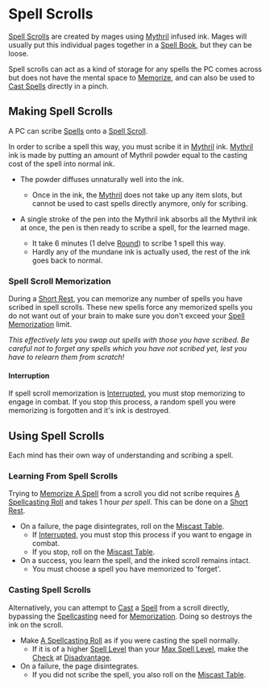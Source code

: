 # Spell Scrolls
[Spell Scrolls](Spell%20Scrolls.md) are created by mages using [Mythril](Mythril.md) infused ink. Mages will usually put this individual pages together in a [Spell Book](../Items/Equipment/Individual%20Item%20Cards/Gear/100%20Coins/Blank%20Book.md), but they can be loose.

Spell scrolls can act as a kind of storage for any spells the PC comes across but does not have the mental space to [Memorize](Spell%20Memorization.md), and can also be used to [Cast Spells](Spell%20Scrolls.md#Casting%20Spell%20Scrolls) directly in a pinch.
## Making Spell Scrolls
A PC can scribe [Spells](Spells.md) onto a [Spell Scroll](Spell%20Scrolls.md).

In order to scribe a spell this way, you must scribe it in [Mythril](Mythril.md) ink. [Mythril](Mythril.md) ink is made by putting an amount of Mythril powder equal to the casting cost of the spell into normal ink. 
- The powder diffuses unnaturally well into the ink.
	- Once in the ink, the [Mythril](Mythril.md) does not take up any item slots, but cannot be used to cast spells directly anymore, only for scribing.

- A single stroke of the pen into the Mythril ink absorbs all the Mythril ink at once, the pen is then ready to scribe a spell, for the learned mage.
	- It take 6 minutes (1 delve [Round](../Game%20Procedures/Round.md)) to scribe 1 spell this way.
	- Hardly any of the mundane ink is actually used, the rest of the ink goes back to normal.
### Spell Scroll Memorization
During a [Short Rest](../Game%20Procedures/Resting.md#Short%20Rest), you can memorize any number of spells you have scribed in spell scrolls. These new spells force any memorized spells you do not want out of your brain to make sure you don't exceed your [Spell Memorization](Spell%20Memorization.md) limit.

*This effectively lets you swap out spells with those you have scribed. Be careful not to forget any spells which you have not scribed yet, lest you have to relearn them from scratch!*
#### Interruption
If spell scroll memorization is [Interrupted](../Game%20Procedures/Resting#Interruption), you must stop memorizing to engage in combat. If you stop this process, a random spell you were memorizing is forgotten and it's ink is destroyed.

## Using Spell Scrolls
Each mind has their own way of understanding and scribing a spell. 
### Learning From Spell Scrolls
Trying to [Memorize A Spell](Spell%20Memorization#Memorizing%20New%20Spells%20(Learning)) from a scroll you did not scribe requires [A Spellcasting Roll](Spellcasting.md#The%20Spellcasting%20Roll) and takes 1 hour *per spell*. This can be done on a [Short Rest](../Game%20Procedures/Resting.md#Short%20Rest).

- On a failure, the page disintegrates, roll on the [Miscast Table](Miscast%20Tables/!Miscast%20Tables.md).
	- If [Interrupted](../Game%20Procedures/Resting#Interruption), you must stop this process if you want to engage in combat.
	- If you stop, roll on the [Miscast Table](Miscast%20Tables/!Miscast%20Tables.md).
- On a success, you learn the spell, and the inked scroll remains intact.
	- You must choose a spell you have memorized to 'forget'.

### Casting Spell Scrolls
Alternatively, you can attempt to [Cast](Spellcasting.md) a [Spell](Spells.md) from a scroll directly, bypassing the [Spellcasting](Spellcasting.md) need for [Memorization](Spell%20Memorization.md). Doing so destroys the ink on the scroll.

- Make [A Spellcasting Roll](Spellcasting.md#The%20Spellcasting%20Roll) as if you were casting the spell normally.
	- If it is of a higher [Spell Level](Spell%20Level.md) than your [Max Spell Level](Spell%20Level.md#Max%20Spell%20Level), make the [Check](../Game%20Procedures/Check.md) at [Disadvantage](../Game%20Procedures/Dice%20Rolls/Disadvantage.md).
- On a failure, the page disintegrates.
	- If you did not scribe the spell, you also roll on the [Miscast Table](Miscast%20Tables/!Miscast%20Tables.md).